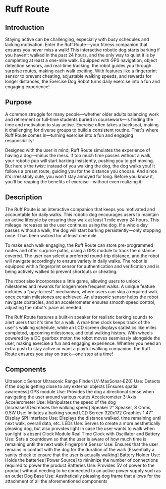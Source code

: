 # Ruff Route 
## Introduction
Staying active can be challenging, especially with busy schedules and lacking motivation. Enter the Ruff Route—your fitness companion that ensures you never miss a walk! This interactive robotic dog starts barking if you haven’t walked in the past 24 hours, and the only way to quiet it is by completing at least a one-mile walk. Equipped with GPS navigation, object detection sensors, and real-time tracking, the robot guides you through surprise routes, making each walk exciting. With features like a fingerprint sensor to prevent cheating, adjustable walking speeds, and rewards for longer distances, the Exercise Dog Robot turns daily exercise into a fun and engaging experience!
## Purpose
A common struggle for many people—whether older adults balancing work and retirement or full-time students buried in coursework—is finding the time and motivation to stay active. Exercise often takes a backseat, making it challenging for diverse groups to build a consistent routine. That's where Ruff Route comes in—turning exercise into a fun and engaging responsibility!

Designed with the user in mind, Ruff Route simulates the experience of having a dog—minus the mess. If too much time passes without a walk, your robotic pup will start barking insistently, pushing you to get moving. But here's the twist: instead of you walking the dog, the dog walks you! It follows a preset route, guiding you for the distance you choose. And since it's irresistibly cute, you won't stay annoyed for long. Before you know it, you'll be reaping the benefits of exercise—without even realizing it!
## Description
The Ruff Route is an interactive companion that keeps you motivated and accountable for daily walks. This robotic dog encourages users to maintain an active lifestyle by ensuring they walk at least 1 mile every 24 hours. This mileage increases as the user continues using the dog. If a whole day passes without a walk, the dog will start barking persistently—only stopping once it has been walked for at least one mile.  

To make each walk engaging, the Ruff Route can store pre-programmed routes and offer surprise paths, using a GPS module to track the distance covered. The user can select a preferred round-trip distance, and the robot will navigate accordingly to ensure variety in daily walks. The robot is equipped with a fingerprint sensor for authentication and verification and is being actively walked to prevent shortcuts or cheating. 

The robot also incorporates a little game, allowing users to unlock milestones and rewards for longer/more frequent walks. A unique feature includes a "pay-to-rest" mechanism, where users can skip a required walk once certain milestones are achieved. An ultrasonic sensor helps the robot navigate obstacles, and an accelerometer ensures smooth speed control, adjusting the robot's pace as needed.  

The Ruff Route features a built-in speaker for realistic barking sounds to alert users that it's time for a walk. A real-time clock keeps track of the user's walking schedule, while an LCD screen displays statistics like miles completed, upcoming milestones, and total walking history. With wheels powered by a DC gearbox motor, the robot moves seamlessly alongside the user, making exercise a fun and engaging experience. Whether you need an extra push to stay active or want a playful walking companion, the Ruff Route ensures you stay on track—one step at a time!
## Components
Ultrasonic Sensor
Ultrasonic Range Finder(LV-MaxSonar-EZ0)
Use: Detects if the dog is getting close to any external objects [Ensures spatial awareness] 
GPS module
Use: Provides the dog a directional sense when navigating the user around various routes
Accelerometer
3-Axis Accelerometer
Use: Manipulates the speed of the dog [Increases/Decreases the walking speed]
Speaker
2” Speaker, 8 Ohms, 0.5W
Use: Imitates a barking sound
LCD Screen 
320x172 Graphics 1.47” Display SPI Interface 
Use: Displays the distance walked, time remaining until next walk, overall data, etc.
LEDs
Use: Serves to create a more aesthetically pleasing dog, but also provides light in case the user wants to walk when sunlight is absent
Clock Module
Real Time Clock with Oscillator and Battery
Use: Sets a countdown so that the user is aware of how much time is remaining until the next walk
Fingerprint Sensor
Use: Ensures that the user remains in contact with the dog for the duration of the walk [Essentially a sanity check to ensure that the user is actually walking]
Battery Holder
Use: Holds the batteries [Power Source] to minimize the number of connections required to power the product
Batteries
Use: Provides 5V of power to the product without needing to be connected to an active power supply such as an outlet
Dog Base
Use: Aesthetically pleasing dog frame that allows for the attachment of all the aforementioned components

